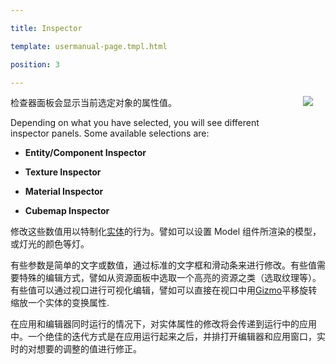 ---
title: Inspector
template: usermanual-page.tmpl.html
position: 3
---

<img src="/images/user-manual/inspector.jpg" style="float: right; padding: 20px; padding-top: 0px;"></img>

检查器面板会显示当前选定对象的属性值。

Depending on what you have selected, you will see different inspector panels. Some available selections are:
* **Entity/Component Inspector**
* **Texture Inspector**
* **Material Inspector**
* **Cubemap Inspector**

修改这些数值用以特制化[实体][2]的行为。譬如可以设置 Model 组件所渲染的模型，或灯光的颜色等灯。

有些参数是简单的文字或数值，通过标准的文字框和滑动条来进行修改。有些值需要特殊的编辑方式，譬如从资源面板中选取一个高亮的资源之类（选取纹理等）。有些值可以通过视口进行可视化编辑，譬如可以直接在视口中用[Gizmo][3]平移旋转缩放一个实体的变换属性.

在应用和编辑器同时运行的情况下，对实体属性的修改将会传递到运行中的应用中。一个绝佳的迭代方式是在应用运行起来之后，并排打开编辑器和应用窗口，实时的对想要的调整的值进行修正。

[3]: /user-manual/glossary#gizmo
[2]: /user-manual/glossary#entity
[1]: /images/user-manual/inspector.jpg "Edit attributes until you can edit no more"

